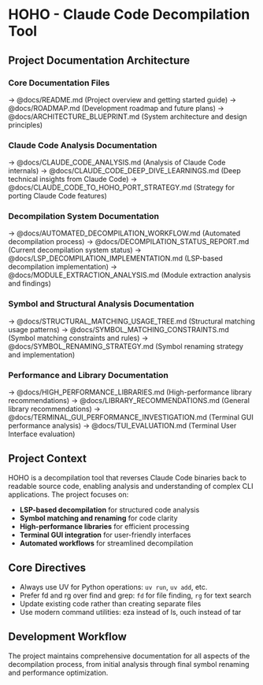 # HOHO - Claude Code Decompilation Tool

## Project Documentation Architecture

### Core Documentation Files
→ @docs/README.md (Project overview and getting started guide)
→ @docs/ROADMAP.md (Development roadmap and future plans)
→ @docs/ARCHITECTURE_BLUEPRINT.md (System architecture and design principles)

### Claude Code Analysis Documentation
→ @docs/CLAUDE_CODE_ANALYSIS.md (Analysis of Claude Code internals)
→ @docs/CLAUDE_CODE_DEEP_DIVE_LEARNINGS.md (Deep technical insights from Claude Code)
→ @docs/CLAUDE_CODE_TO_HOHO_PORT_STRATEGY.md (Strategy for porting Claude Code features)

### Decompilation System Documentation
→ @docs/AUTOMATED_DECOMPILATION_WORKFLOW.md (Automated decompilation process)
→ @docs/DECOMPILATION_STATUS_REPORT.md (Current decompilation system status)
→ @docs/LSP_DECOMPILATION_IMPLEMENTATION.md (LSP-based decompilation implementation)
→ @docs/MODULE_EXTRACTION_ANALYSIS.md (Module extraction analysis and findings)

### Symbol and Structural Analysis Documentation
→ @docs/STRUCTURAL_MATCHING_USAGE_TREE.md (Structural matching usage patterns)
→ @docs/SYMBOL_MATCHING_CONSTRAINTS.md (Symbol matching constraints and rules)
→ @docs/SYMBOL_RENAMING_STRATEGY.md (Symbol renaming strategy and implementation)

### Performance and Library Documentation
→ @docs/HIGH_PERFORMANCE_LIBRARIES.md (High-performance library recommendations)
→ @docs/LIBRARY_RECOMMENDATIONS.md (General library recommendations)
→ @docs/TERMINAL_GUI_PERFORMANCE_INVESTIGATION.md (Terminal GUI performance analysis)
→ @docs/TUI_EVALUATION.md (Terminal User Interface evaluation)

## Project Context

HOHO is a decompilation tool that reverses Claude Code binaries back to readable source code, enabling analysis and understanding of complex CLI applications. The project focuses on:

- **LSP-based decompilation** for structured code analysis
- **Symbol matching and renaming** for code clarity
- **High-performance libraries** for efficient processing
- **Terminal GUI integration** for user-friendly interfaces
- **Automated workflows** for streamlined decompilation

## Core Directives

- Always use UV for Python operations: `uv run`, `uv add`, etc.
- Prefer fd and rg over find and grep: `fd` for file finding, `rg` for text search
- Update existing code rather than creating separate files
- Use modern command utilities: eza instead of ls, ouch instead of tar

## Development Workflow

The project maintains comprehensive documentation for all aspects of the decompilation process, from initial analysis through final symbol renaming and performance optimization.

